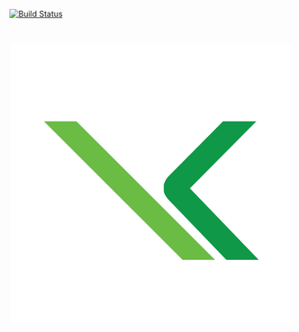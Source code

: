  
[![Build
Status](https://travis-ci.org/jswanner/markdown-buttons.svg?branch=master)](https://travis-ci.org/jswanner/markdown-buttons)
 
⠀⠀⠀⠀<p align="center">
      ![](images/home/k-shop.png)
     </p>
